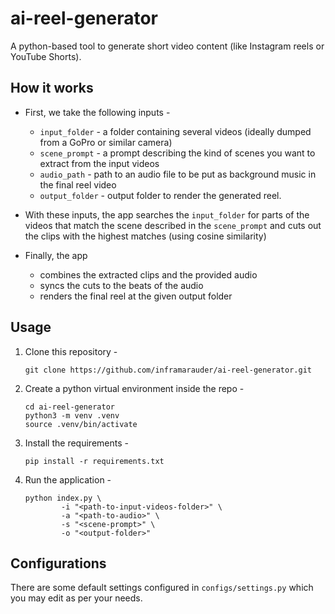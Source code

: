 # ai-reel-generator
A python-based tool to generate short video content (like Instagram reels or YouTube Shorts). 

## How it works
- First, we take the following inputs -
    - `input_folder` -  a folder containing several videos (ideally dumped from a GoPro or similar camera) 
    - `scene_prompt` - a prompt describing the kind of scenes you want to extract from the input videos
    - `audio_path` - path to an audio file to be put as background music in the final reel video
    - `output_folder` - output folder to render the generated reel.
    
- With these inputs, the app searches the `input_folder` for parts of the videos that match the scene described in the `scene_prompt` and cuts out the clips with the highest matches (using cosine similarity)

- Finally, the app 
    - combines the extracted clips and the provided audio 
    - syncs the cuts to the beats of the audio 
    - renders the final reel at the given output folder

## Usage

1. Clone this repository - 
    ```
    git clone https://github.com/inframarauder/ai-reel-generator.git
    ```
2. Create a python virtual environment inside the repo -
    ```
    cd ai-reel-generator
    python3 -m venv .venv
    source .venv/bin/activate
    ```
3. Install the requirements - 
    ```
    pip install -r requirements.txt
    ```
4. Run the application -
    ```
    python index.py \               
            -i "<path-to-input-videos-folder>" \
            -a "<path-to-audio>" \
            -s "<scene-prompt>" \
            -o "<output-folder>"
    ```

## Configurations
There are some default settings configured in `configs/settings.py` which you may edit as per your needs.